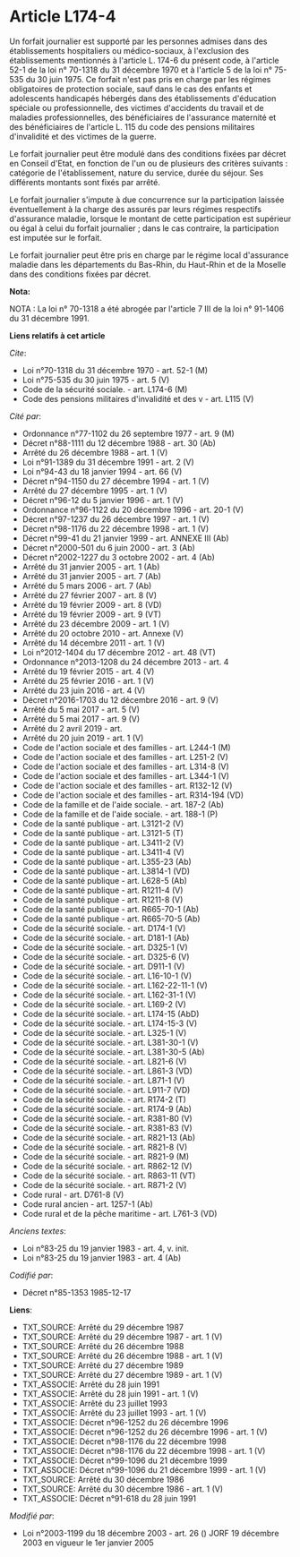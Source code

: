# Article L174-4

Un forfait journalier est supporté par les personnes admises dans des établissements hospitaliers ou médico-sociaux, à
l'exclusion des établissements mentionnés à l'article L. 174-6 du présent code, à l'article 52-1 de la loi n° 70-1318 du 31
décembre 1970 et à l'article 5 de la loi n° 75-535 du 30 juin 1975. Ce forfait n'est pas pris en charge par les régimes
obligatoires de protection sociale, sauf dans le cas des enfants et adolescents handicapés hébergés dans des établissements
d'éducation spéciale ou professionnelle, des victimes d'accidents du travail et de maladies professionnelles, des
bénéficiaires de l'assurance maternité et des bénéficiaires de l'article L. 115 du code des pensions militaires d'invalidité
et des victimes de la guerre. 

Le forfait journalier peut être modulé dans des conditions fixées par décret en Conseil d'Etat, en fonction de l'un ou de
plusieurs des critères suivants : catégorie de l'établissement, nature du service, durée du séjour. Ses différents montants
sont fixés par arrêté.

Le forfait journalier s'impute à due concurrence sur la participation laissée éventuellement à la charge des assurés par
leurs régimes respectifs d'assurance maladie, lorsque le montant de cette participation est supérieur ou égal à celui du
forfait journalier ; dans le cas contraire, la participation est imputée sur le forfait. 

Le forfait journalier peut être pris en charge par le régime local d'assurance maladie dans les départements du Bas-Rhin, du
Haut-Rhin et de la Moselle dans des conditions fixées par décret.

**Nota:**

NOTA : La loi n° 70-1318 a été abrogée par l'article 7 III de la loi n° 91-1406 du 31 décembre 1991.

**Liens relatifs à cet article**

_Cite_:

  - Loi n°70-1318 du 31 décembre 1970 - art. 52-1 (M)
  - Loi n°75-535 du 30 juin 1975 - art. 5 (V)
  - Code de la sécurité sociale. - art. L174-6 (M)
  - Code des pensions militaires d'invalidité et des v - art. L115 (V)

_Cité par_:

  - Ordonnance n°77-1102 du 26 septembre 1977 - art. 9 (M)
  - Décret n°88-1111 du 12 décembre 1988 - art. 30 (Ab)
  - Arrêté du 26 décembre 1988 - art. 1 (V)
  - Loi n°91-1389 du 31 décembre 1991 - art. 2 (V)
  - Loi n°94-43 du 18 janvier 1994 - art. 66 (V)
  - Décret n°94-1150 du 27 décembre 1994 - art. 1 (V)
  - Arrêté du 27 décembre 1995 - art. 1 (V)
  - Décret n°96-12 du 5 janvier 1996 - art. 1 (V)
  - Ordonnance n°96-1122 du 20 décembre 1996 - art. 20-1 (V)
  - Décret n°97-1237 du 26 décembre 1997 - art. 1 (V)
  - Décret n°98-1176 du 22 décembre 1998 - art. 1 (V)
  - Décret n°99-41 du 21 janvier 1999 - art. ANNEXE III (Ab)
  - Décret n°2000-501 du 6 juin 2000 - art. 3 (Ab)
  - Décret n°2002-1227 du 3 octobre 2002 - art. 4 (Ab)
  - Arrêté du 31 janvier 2005 - art. 1 (Ab)
  - Arrêté du 31 janvier 2005 - art. 7 (Ab)
  - Arrêté du 5 mars 2006 - art. 7 (Ab)
  - Arrêté du 27 février 2007 - art. 8 (V)
  - Arrêté du 19 février 2009 - art. 8 (VD)
  - Arrêté du 19 février 2009 - art. 9 (VT)
  - Arrêté du 23 décembre 2009 - art. 1 (V)
  - Arrêté du 20 octobre 2010 - art. Annexe (V)
  - Arrêté du 14 décembre 2011 - art. 1 (V)
  - Loi n°2012-1404 du 17 décembre 2012 - art. 48 (VT)
  - Ordonnance n°2013-1208 du 24 décembre 2013 - art. 4
  - Arrêté du 19 février 2015 - art. 4 (V)
  - Arrêté du 25 février 2016 - art. 1 (V)
  - Arrêté du 23 juin 2016 - art. 4 (V)
  - Décret n°2016-1703 du 12 décembre 2016 - art. 9 (V)
  - Arrêté du 5 mai 2017 - art. 5 (V)
  - Arrêté du 5 mai 2017 - art. 9 (V)
  - Arrêté du 2 avril 2019 - art.
  - Arrêté du 20 juin 2019 - art. 1 (V)
  - Code de l'action sociale et des familles - art. L244-1 (M)
  - Code de l'action sociale et des familles - art. L251-2 (V)
  - Code de l'action sociale et des familles - art. L314-8 (V)
  - Code de l'action sociale et des familles - art. L344-1 (V)
  - Code de l'action sociale et des familles - art. R132-12 (V)
  - Code de l'action sociale et des familles - art. R314-194 (VD)
  - Code de la famille et de l'aide sociale. - art. 187-2 (Ab)
  - Code de la famille et de l'aide sociale. - art. 188-1 (P)
  - Code de la santé publique - art. L3121-2 (V)
  - Code de la santé publique - art. L3121-5 (T)
  - Code de la santé publique - art. L3411-2 (V)
  - Code de la santé publique - art. L3411-4 (V)
  - Code de la santé publique - art. L355-23 (Ab)
  - Code de la santé publique - art. L3814-1 (VD)
  - Code de la santé publique - art. L628-5 (Ab)
  - Code de la santé publique - art. R1211-4 (V)
  - Code de la santé publique - art. R1211-8 (V)
  - Code de la santé publique - art. R665-70-1 (Ab)
  - Code de la santé publique - art. R665-70-5 (Ab)
  - Code de la sécurité sociale. - art. D174-1 (V)
  - Code de la sécurité sociale. - art. D181-1 (Ab)
  - Code de la sécurité sociale. - art. D325-1 (V)
  - Code de la sécurité sociale. - art. D325-6 (V)
  - Code de la sécurité sociale. - art. D911-1 (V)
  - Code de la sécurité sociale. - art. L16-10-1 (V)
  - Code de la sécurité sociale. - art. L162-22-11-1 (V)
  - Code de la sécurité sociale. - art. L162-31-1 (V)
  - Code de la sécurité sociale. - art. L169-2 (V)
  - Code de la sécurité sociale. - art. L174-15 (AbD)
  - Code de la sécurité sociale. - art. L174-15-3 (V)
  - Code de la sécurité sociale. - art. L325-1 (V)
  - Code de la sécurité sociale. - art. L381-30-1 (V)
  - Code de la sécurité sociale. - art. L381-30-5 (Ab)
  - Code de la sécurité sociale. - art. L821-6 (V)
  - Code de la sécurité sociale. - art. L861-3 (VD)
  - Code de la sécurité sociale. - art. L871-1 (V)
  - Code de la sécurité sociale. - art. L911-7 (VD)
  - Code de la sécurité sociale. - art. R174-2 (T)
  - Code de la sécurité sociale. - art. R174-9 (Ab)
  - Code de la sécurité sociale. - art. R381-80 (V)
  - Code de la sécurité sociale. - art. R381-83 (V)
  - Code de la sécurité sociale. - art. R821-13 (Ab)
  - Code de la sécurité sociale. - art. R821-8 (V)
  - Code de la sécurité sociale. - art. R821-9 (M)
  - Code de la sécurité sociale. - art. R862-12 (V)
  - Code de la sécurité sociale. - art. R863-11 (VT)
  - Code de la sécurité sociale. - art. R871-2 (V)
  - Code rural - art. D761-8 (V)
  - Code rural ancien - art. 1257-1 (Ab)
  - Code rural et de la pêche maritime - art. L761-3 (VD)

_Anciens textes_:

  - Loi n°83-25 du 19 janvier 1983 - art. 4, v. init.
  - Loi n°83-25 du 19 janvier 1983 - art. 4 (Ab)

_Codifié par_:

  - Décret n°85-1353 1985-12-17

**Liens**:

  - TXT_SOURCE: Arrêté du 29 décembre 1987
  - TXT_SOURCE: Arrêté du 29 décembre 1987 - art. 1 (V)
  - TXT_SOURCE: Arrêté du 26 décembre 1988
  - TXT_SOURCE: Arrêté du 26 décembre 1988 - art. 1 (V)
  - TXT_SOURCE: Arrêté du 27 décembre 1989
  - TXT_SOURCE: Arrêté du 27 décembre 1989 - art. 1 (V)
  - TXT_ASSOCIE: Arrêté du 28 juin 1991
  - TXT_ASSOCIE: Arrêté du 28 juin 1991 - art. 1 (V)
  - TXT_ASSOCIE: Arrêté du 23 juillet 1993
  - TXT_ASSOCIE: Arrêté du 23 juillet 1993 - art. 1 (V)
  - TXT_ASSOCIE: Décret n°96-1252 du 26 décembre 1996
  - TXT_ASSOCIE: Décret n°96-1252 du 26 décembre 1996 - art. 1 (V)
  - TXT_ASSOCIE: Décret n°98-1176 du 22 décembre 1998
  - TXT_ASSOCIE: Décret n°98-1176 du 22 décembre 1998 - art. 1 (V)
  - TXT_ASSOCIE: Décret n°99-1096 du 21 décembre 1999
  - TXT_ASSOCIE: Décret n°99-1096 du 21 décembre 1999 - art. 1 (V)
  - TXT_SOURCE: Arrêté du 30 décembre 1986
  - TXT_SOURCE: Arrêté du 30 décembre 1986 - art. 1 (V)
  - TXT_ASSOCIE: Décret n°91-618 du 28 juin 1991

_Modifié par_:

  - Loi n°2003-1199 du 18 décembre 2003 - art. 26 () JORF 19 décembre 2003 en vigueur le 1er janvier 2005
